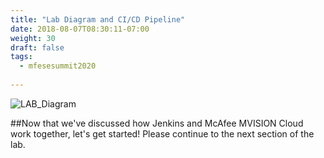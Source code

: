 ```yaml
---
title: "Lab Diagram and CI/CD Pipeline"
date: 2018-08-07T08:30:11-07:00
weight: 30
draft: false
tags:
  - mfesesummit2020
  
---
```


![LAB_Diagram](/images/mfe/LAB_Diagram.png?classes=border,shadow)

##Now that we've discussed how Jenkins and McAfee MVISION Cloud work together, let's get started!  Please continue to the next section of the lab.